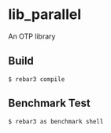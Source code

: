 lib_parallel
=====

An OTP library

Build
-----

    $ rebar3 compile


Benchmark Test
------

    $ rebar3 as benchmark shell
